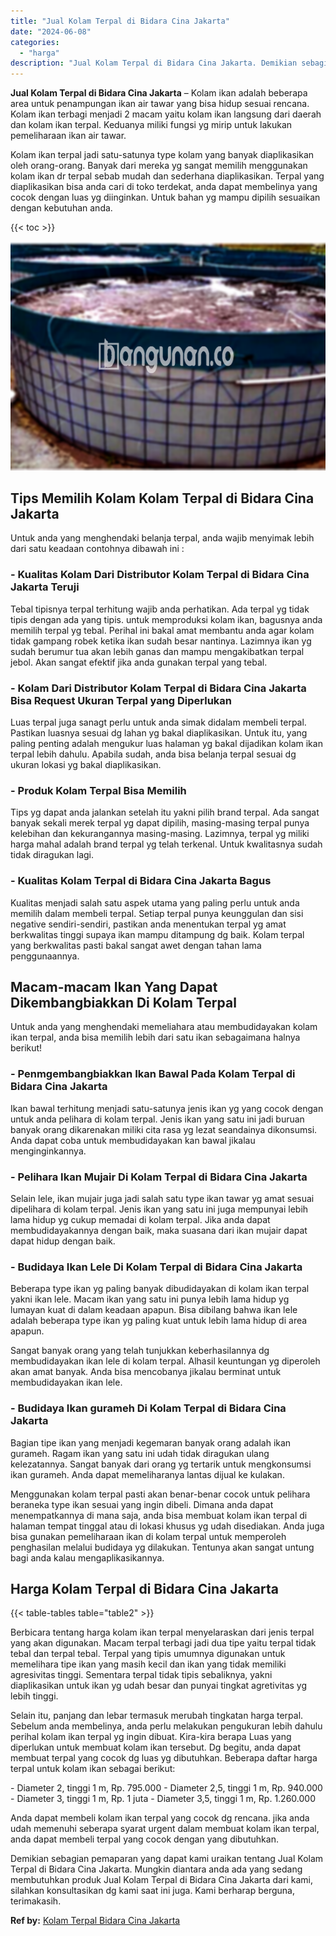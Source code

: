 ```yaml
---
title: "Jual Kolam Terpal di Bidara Cina Jakarta"
date: "2024-06-08"
categories: 
  - "harga"
description: "Jual Kolam Terpal di Bidara Cina Jakarta. Demikian sebagian pemaparan yang dapat kami uraikan tentang Jual Kolam Terpal di Bidara Cina Jakarta. Mungkin diant..."
---
```


**Jual Kolam Terpal di Bidara Cina Jakarta** – Kolam ikan adalah beberapa area untuk penampungan ikan air tawar yang bisa hidup sesuai rencana. Kolam ikan terbagi menjadi 2 macam yaitu kolam ikan langsung dari daerah dan kolam ikan terpal. Keduanya miliki fungsi yg mirip untuk lakukan pemeliharaan ikan air tawar.

Kolam ikan terpal jadi satu-satunya type kolam yang banyak diaplikasikan oleh orang-orang. Banyak dari mereka yg sangat memilih menggunakan kolam ikan dr terpal sebab mudah dan sederhana diaplikasikan. Terpal yang diaplikasikan bisa anda cari di toko terdekat, anda dapat membelinya yang cocok dengan luas yg diinginkan. Untuk bahan yg mampu dipilih sesuaikan dengan kebutuhan anda.

{{< toc >}}

![Jual Kolam Terpal di Bidara Cina Jakarta](/images/jual-kolam-terpal-53.png)

## Tips Memilih Kolam Kolam Terpal di Bidara Cina Jakarta

Untuk anda yang menghendaki belanja terpal, anda wajib menyimak lebih dari satu keadaan contohnya dibawah ini :

### \- Kualitas Kolam Dari Distributor Kolam Terpal di Bidara Cina Jakarta Teruji

Tebal tipisnya terpal terhitung wajib anda perhatikan. Ada terpal yg tidak tipis dengan ada yang tipis. untuk memproduksi kolam ikan, bagusnya anda memilih terpal yg tebal. Perihal ini bakal amat membantu anda agar kolam tidak gampang robek ketika ikan sudah besar nantinya. Lazimnya ikan yg sudah berumur tua akan lebih ganas dan mampu mengakibatkan terpal jebol. Akan sangat efektif jika anda gunakan terpal yang tebal.

### \- Kolam Dari Distributor Kolam Terpal di Bidara Cina Jakarta Bisa Request Ukuran Terpal yang Diperlukan

Luas terpal juga sanagt perlu untuk anda simak didalam membeli terpal. Pastikan luasnya sesuai dg lahan yg bakal diaplikasikan. Untuk itu, yang paling penting adalah mengukur luas halaman yg bakal dijadikan kolam ikan terpal lebih dahulu. Apabila sudah, anda bisa belanja terpal sesuai dg ukuran lokasi yg bakal diaplikasikan.

### \- Produk Kolam Terpal Bisa Memilih

Tips yg dapat anda jalankan setelah itu yakni pilih brand terpal. Ada sangat banyak sekali merek terpal yg dapat dipilih, masing-masing terpal punya kelebihan dan kekurangannya masing-masing. Lazimnya, terpal yg miliki harga mahal adalah brand terpal yg telah terkenal. Untuk kwalitasnya sudah tidak diragukan lagi.

### \- Kualitas Kolam Terpal di Bidara Cina Jakarta Bagus

Kualitas menjadi salah satu aspek utama yang paling perlu untuk anda memilih dalam membeli terpal. Setiap terpal punya keunggulan dan sisi negative sendiri-sendiri, pastikan anda menentukan terpal yg amat berkwalitas tinggi supaya ikan mampu ditampung dg baik. Kolam terpal yang berkwalitas pasti bakal sangat awet dengan tahan lama penggunaannya.

## Macam-macam Ikan Yang Dapat Dikembangbiakkan Di Kolam Terpal

Untuk anda yang menghendaki memeliahara atau membudidayakan kolam ikan terpal, anda bisa memilih lebih dari satu ikan sebagaimana halnya berikut!

### \- Penmgembangbiakkan Ikan Bawal Pada Kolam Terpal di Bidara Cina Jakarta

Ikan bawal terhitung menjadi satu-satunya jenis ikan yg yang cocok dengan untuk anda pelihara di kolam terpal. Jenis ikan yang satu ini jadi buruan banyak orang dikarenakan miliki cita rasa yg lezat seandainya dikonsumsi. Anda dapat coba untuk membudidayakan kan bawal jikalau menginginkannya.

### \- Pelihara Ikan Mujair Di Kolam Terpal di Bidara Cina Jakarta

Selain lele, ikan mujair juga jadi salah satu type ikan tawar yg amat sesuai dipelihara di kolam terpal. Jenis ikan yang satu ini juga mempunyai lebih lama hidup yg cukup memadai di kolam terpal. Jika anda dapat membudidayakannya dengan baik, maka suasana dari ikan mujair dapat dapat hidup dengan baik.

### \- Budidaya Ikan Lele Di Kolam Terpal di Bidara Cina Jakarta

Beberapa type ikan yg paling banyak dibudidayakan di kolam ikan terpal yakni ikan lele. Macam ikan yang satu ini punya lebih lama hidup yg lumayan kuat di dalam keadaan apapun. Bisa dibilang bahwa ikan lele adalah beberapa type ikan yg paling kuat untuk lebih lama hidup di area apapun.

Sangat banyak orang yang telah tunjukkan keberhasilannya dg membudidayakan ikan lele di kolam terpal. Alhasil keuntungan yg diperoleh akan amat banyak. Anda bisa mencobanya jikalau berminat untuk membudidayakan ikan lele.

### \- Budidaya Ikan gurameh Di Kolam Terpal di Bidara Cina Jakarta

Bagian tipe ikan yang menjadi kegemaran banyak orang adalah ikan gurameh. Ragam ikan yang satu ini udah tidak diragukan ulang kelezatannya. Sangat banyak dari orang yg tertarik untuk mengkonsumsi ikan gurameh. Anda dapat memeliharanya lantas dijual ke kulakan.

Menggunakan kolam terpal pasti akan benar-benar cocok untuk pelihara beraneka type ikan sesuai yang ingin dibeli. Dimana anda dapat menempatkannya di mana saja, anda bisa membuat kolam ikan terpal di halaman tempat tinggal atau di lokasi khusus yg udah disediakan. Anda juga bisa gunakan pemeliharaan ikan di kolam terpal untuk memperoleh penghasilan melalui budidaya yg dilakukan. Tentunya akan sangat untung bagi anda kalau mengaplikasikannya.

## Harga Kolam Terpal di Bidara Cina Jakarta

{{< table-tables table="table2" >}}

Berbicara tentang harga kolam ikan terpal menyelaraskan dari jenis terpal yang akan digunakan. Macam terpal terbagi jadi dua tipe yaitu terpal tidak tebal dan terpal tebal. Terpal yang tipis umumnya digunakan untuk memelihara tipe ikan yang masih kecil dan ikan yang tidak memiliki agresivitas tinggi. Sementara terpal tidak tipis sebaliknya, yakni diaplikasikan untuk ikan yg udah besar dan punyai tingkat agretivitas yg lebih tinggi.

Selain itu, panjang dan lebar termasuk merubah tingkatan harga terpal. Sebelum anda membelinya, anda perlu melakukan pengukuran lebih dahulu perihal kolam ikan terpal yg ingin dibuat. Kira-kira berapa Luas yang diperlukan untuk membuat kolam ikan tersebut. Dg begitu, anda dapat membuat terpal yang cocok dg luas yg dibutuhkan. Beberapa daftar harga terpal untuk kolam ikan sebagai berikut:

\- Diameter 2, tinggi 1 m, Rp. 795.000 - Diameter 2,5, tinggi 1 m, Rp. 940.000 - Diameter 3, tinggi 1 m, Rp. 1 juta - Diameter 3,5, tinggi 1 m, Rp. 1.260.000

Anda dapat membeli kolam ikan terpal yang cocok dg rencana. jika anda udah memenuhi seberapa syarat urgent dalam membuat kolam ikan terpal, anda dapat membeli terpal yang cocok dengan yang dibutuhkan.

Demikian sebagian pemaparan yang dapat kami uraikan tentang Jual Kolam Terpal di Bidara Cina Jakarta. Mungkin diantara anda ada yang sedang membutuhkan produk Jual Kolam Terpal di Bidara Cina Jakarta dari kami, silahkan konsultasikan dg kami saat ini juga. Kami berharap berguna, terimakasih.

**Ref by:** [Kolam Terpal Bidara Cina Jakarta](https://id.wikipedia.org/wiki/Kolam)
